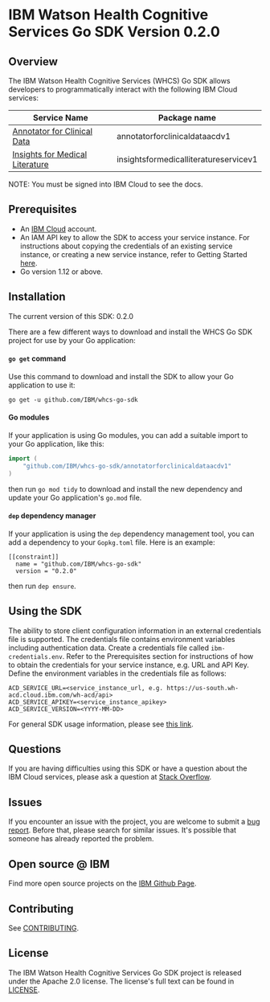 # IBM Watson Health Cognitive Services Go SDK Version 0.2.0

## Overview

The IBM Watson Health Cognitive Services (WHCS) Go SDK allows developers to programmatically interact with the following IBM Cloud services:

Service Name | Package name
--- | ---
[Annotator for Clinical Data](https://cloud.ibm.com/apidocs/wh-acd) | annotatorforclinicaldataacdv1 |
[Insights for Medical Literature](https://cloud.ibm.com/apidocs/wh-iml) | insightsformedicalliteratureservicev1 |

NOTE: You must be signed into IBM Cloud to see the docs.

## Prerequisites

[ibm-cloud-onboarding]: https://cloud.ibm.com/registration

* An [IBM Cloud][ibm-cloud-onboarding] account.
* An IAM API key to allow the SDK to access your service instance. For instructions about copying the credentials of an existing service instance, or creating a new service instance, refer to Getting Started [here](https://cloud.ibm.com/docs/wh-acd?topic=wh-acd-getting-started).
* Go version 1.12 or above.

## Installation
The current version of this SDK: 0.2.0

There are a few different ways to download and install the WHCS Go SDK project for use by your
Go application:

#### `go get` command  
Use this command to download and install the SDK to allow your Go application to
use it:

```
go get -u github.com/IBM/whcs-go-sdk
```

#### Go modules  
If your application is using Go modules, you can add a suitable import to your
Go application, like this:

```go
import (
	"github.com/IBM/whcs-go-sdk/annotatorforclinicaldataacdv1"
)
```

then run `go mod tidy` to download and install the new dependency and update your Go application's
`go.mod` file.

#### `dep` dependency manager  
If your application is using the `dep` dependency management tool, you can add a dependency
to your `Gopkg.toml` file.  Here is an example:

```
[[constraint]]
  name = "github.com/IBM/whcs-go-sdk"
  version = "0.2.0"

```

then run `dep ensure`.

## Using the SDK
The ability to store client configuration information in an external credentials file is supported.  The credentials file contains environment variables including authentication data.  Create a credentials file called `ibm-credentials.env`.  Refer to the Prerequisites section for instructions of how to obtain the credentials for your service instance, e.g. URL and API Key.  Define the environment variables in the credentials file as follows:
```
ACD_SERVICE_URL=<service_instance_url, e.g. https://us-south.wh-acd.cloud.ibm.com/wh-acd/api>
ACD_SERVICE_APIKEY=<service_instance_apikey>
ACD_SERVICE_VERSION=<YYYY-MM-DD>
```

For general SDK usage information, please see [this link](https://github.com/IBM/ibm-cloud-sdk-common/blob/master/README.md).

## Questions

If you are having difficulties using this SDK or have a question about the IBM Cloud services,
please ask a question at
[Stack Overflow](http://stackoverflow.com/questions/ask?tags=ibm-cloud).

## Issues
If you encounter an issue with the project, you are welcome to submit a
[bug report](https://github.com/IBM/whcs-go-sdk/issues).
Before that, please search for similar issues. It's possible that someone has already reported the problem.

## Open source @ IBM
Find more open source projects on the [IBM Github Page](http://ibm.github.io/).

## Contributing
See [CONTRIBUTING](CONTRIBUTING.md).

## License

The IBM Watson Health Cognitive Services Go SDK project is released under the Apache 2.0 license.
The license's full text can be found in [LICENSE](LICENSE).
